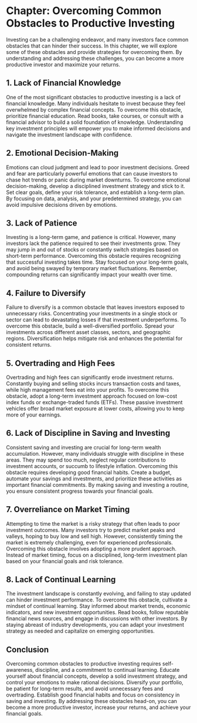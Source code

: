 Chapter: Overcoming Common Obstacles to Productive Investing
============================================================

Investing can be a challenging endeavor, and many investors face common obstacles that can hinder their success. In this chapter, we will explore some of these obstacles and provide strategies for overcoming them. By understanding and addressing these challenges, you can become a more productive investor and maximize your returns.

**1. Lack of Financial Knowledge**
----------------------------------

One of the most significant obstacles to productive investing is a lack of financial knowledge. Many individuals hesitate to invest because they feel overwhelmed by complex financial concepts. To overcome this obstacle, prioritize financial education. Read books, take courses, or consult with a financial advisor to build a solid foundation of knowledge. Understanding key investment principles will empower you to make informed decisions and navigate the investment landscape with confidence.

**2. Emotional Decision-Making**
--------------------------------

Emotions can cloud judgment and lead to poor investment decisions. Greed and fear are particularly powerful emotions that can cause investors to chase hot trends or panic during market downturns. To overcome emotional decision-making, develop a disciplined investment strategy and stick to it. Set clear goals, define your risk tolerance, and establish a long-term plan. By focusing on data, analysis, and your predetermined strategy, you can avoid impulsive decisions driven by emotions.

**3. Lack of Patience**
-----------------------

Investing is a long-term game, and patience is critical. However, many investors lack the patience required to see their investments grow. They may jump in and out of stocks or constantly switch strategies based on short-term performance. Overcoming this obstacle requires recognizing that successful investing takes time. Stay focused on your long-term goals, and avoid being swayed by temporary market fluctuations. Remember, compounding returns can significantly impact your wealth over time.

**4. Failure to Diversify**
---------------------------

Failure to diversify is a common obstacle that leaves investors exposed to unnecessary risks. Concentrating your investments in a single stock or sector can lead to devastating losses if that investment underperforms. To overcome this obstacle, build a well-diversified portfolio. Spread your investments across different asset classes, sectors, and geographic regions. Diversification helps mitigate risk and enhances the potential for consistent returns.

**5. Overtrading and High Fees**
--------------------------------

Overtrading and high fees can significantly erode investment returns. Constantly buying and selling stocks incurs transaction costs and taxes, while high management fees eat into your profits. To overcome this obstacle, adopt a long-term investment approach focused on low-cost index funds or exchange-traded funds (ETFs). These passive investment vehicles offer broad market exposure at lower costs, allowing you to keep more of your earnings.

**6. Lack of Discipline in Saving and Investing**
-------------------------------------------------

Consistent saving and investing are crucial for long-term wealth accumulation. However, many individuals struggle with discipline in these areas. They may spend too much, neglect regular contributions to investment accounts, or succumb to lifestyle inflation. Overcoming this obstacle requires developing good financial habits. Create a budget, automate your savings and investments, and prioritize these activities as important financial commitments. By making saving and investing a routine, you ensure consistent progress towards your financial goals.

**7. Overreliance on Market Timing**
------------------------------------

Attempting to time the market is a risky strategy that often leads to poor investment outcomes. Many investors try to predict market peaks and valleys, hoping to buy low and sell high. However, consistently timing the market is extremely challenging, even for experienced professionals. Overcoming this obstacle involves adopting a more prudent approach. Instead of market timing, focus on a disciplined, long-term investment plan based on your financial goals and risk tolerance.

**8. Lack of Continual Learning**
---------------------------------

The investment landscape is constantly evolving, and failing to stay updated can hinder investment performance. To overcome this obstacle, cultivate a mindset of continual learning. Stay informed about market trends, economic indicators, and new investment opportunities. Read books, follow reputable financial news sources, and engage in discussions with other investors. By staying abreast of industry developments, you can adapt your investment strategy as needed and capitalize on emerging opportunities.

**Conclusion**
--------------

Overcoming common obstacles to productive investing requires self-awareness, discipline, and a commitment to continual learning. Educate yourself about financial concepts, develop a solid investment strategy, and control your emotions to make rational decisions. Diversify your portfolio, be patient for long-term results, and avoid unnecessary fees and overtrading. Establish good financial habits and focus on consistency in saving and investing. By addressing these obstacles head-on, you can become a more productive investor, increase your returns, and achieve your financial goals.
